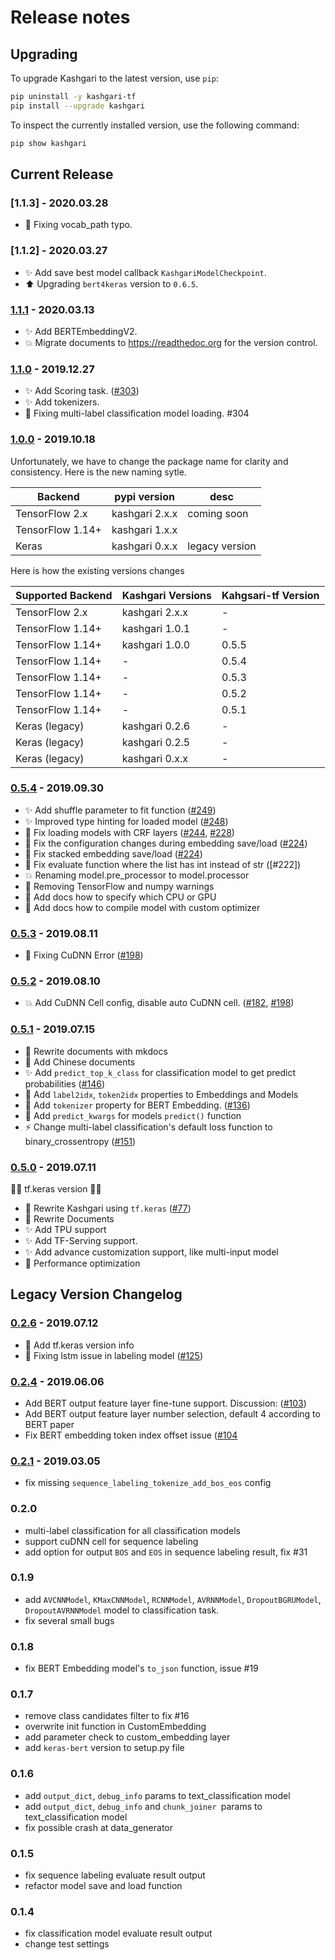 # Release notes

## Upgrading

To upgrade Kashgari to the latest version, use `pip`:

``` sh
pip uninstall -y kashgari-tf
pip install --upgrade kashgari
```

To inspect the currently installed version, use the following command:

``` sh
pip show kashgari
```

## Current Release

### [1.1.3] - 2020.03.28

- 🐛 Fixing vocab_path typo.

### [1.1.2] - 2020.03.27

- ✨ Add save best model callback `KashgariModelCheckpoint`.
- ⬆️ Upgrading `bert4keras` version to `0.6.5`.

### [1.1.1] - 2020.03.13

- ✨ Add BERTEmbeddingV2.
- 💥 Migrate documents to https://readthedoc.org for the version control.

### [1.1.0] - 2019.12.27

- ✨ Add Scoring task. ([#303])
- ✨ Add tokenizers.
- 🐛 Fixing multi-label classification model loading. #304

### [1.0.0] - 2019.10.18

Unfortunately, we have to change the package name for clarity and consistency. Here is the new naming sytle.

| Backend          | pypi version   | desc           |
| ---------------- | -------------- | -------------- |
| TensorFlow 2.x   | kashgari 2.x.x | coming soon    |
| TensorFlow 1.14+ | kashgari 1.x.x |                |
| Keras            | kashgari 0.x.x | legacy version |

Here is how the existing versions changes

| Supported Backend | Kashgari Versions | Kahgsari-tf Version |
| ----------------- | ----------------- | ------------------- |
| TensorFlow 2.x    | kashgari 2.x.x    | -                   |
| TensorFlow 1.14+  | kashgari 1.0.1    | -                   |
| TensorFlow 1.14+  | kashgari 1.0.0    | 0.5.5               |
| TensorFlow 1.14+  | -                 | 0.5.4               |
| TensorFlow 1.14+  | -                 | 0.5.3               |
| TensorFlow 1.14+  | -                 | 0.5.2               |
| TensorFlow 1.14+  | -                 | 0.5.1               |
| Keras (legacy)    | kashgari 0.2.6    | -                   |
| Keras (legacy)    | kashgari 0.2.5    | -                   |
| Keras (legacy)    | kashgari 0.x.x    | -                   |

### [0.5.4] - 2019.09.30

- ✨ Add shuffle parameter to fit function ([#249])
- ✨ Improved type hinting for loaded model ([#248])
- 🐛 Fix loading models with CRF layers ([#244], [#228])
- 🐛 Fix the configuration changes during embedding save/load ([#224])
- 🐛 Fix stacked embedding save/load ([#224])
- 🐛 Fix evaluate function where the list has int instead of str ([#222])
- 💥 Renaming model.pre_processor to model.processor
- 🚨 Removing TensorFlow and numpy warnings
- 📝 Add docs how to specify which CPU or GPU
- 📝 Add docs how to compile model with custom optimizer

### [0.5.3] - 2019.08.11

- 🐛 Fixing CuDNN Error ([#198])

### [0.5.2] - 2019.08.10

- 💥 Add CuDNN Cell config, disable auto CuDNN cell. ([#182], [#198])

### [0.5.1] - 2019.07.15

- 📝 Rewrite documents with mkdocs
- 📝 Add Chinese documents
- ✨ Add `predict_top_k_class` for classification model to get predict probabilities ([#146](https://github.com/BrikerMan/Kashgari/issues/146))
- 🚸 Add `label2idx`, `token2idx` properties to Embeddings and Models
- 🚸 Add `tokenizer` property for BERT Embedding. ([#136](https://github.com/BrikerMan/Kashgari/issues/136))
- 🚸 Add `predict_kwargs` for models `predict()` function
- ⚡️ Change multi-label classification's default loss function to binary_crossentropy ([#151](https://github.com/BrikerMan/Kashgari/issues/151))

### [0.5.0] - 2019.07.11

🎉🎉 tf.keras version 🎉🎉

- 🎉 Rewrite Kashgari using `tf.keras` ([#77](https://github.com/BrikerMan/Kashgari/issues/77))
- 🎉 Rewrite Documents
- ✨ Add TPU support
- ✨ Add TF-Serving support.
- ✨ Add advance customization support, like multi-input model
- 🐎 Performance optimization

## Legacy Version Changelog

### [0.2.6] - 2019.07.12

- 📝 Add tf.keras version info
- 🐛 Fixing lstm issue in labeling model ([#125](https://github.com/BrikerMan/Kashgari/issues/125))

### [0.2.4] - 2019.06.06

- Add BERT output feature layer fine-tune support. Discussion: ([#103](https://github.com/BrikerMan/Kashgari/issues/103))
- Add BERT output feature layer number selection, default 4 according to BERT paper
- Fix BERT embedding token index offset issue ([#104](https://github.com/BrikerMan/Kashgari/issues/104)

### [0.2.1] - 2019.03.05

- fix missing `sequence_labeling_tokenize_add_bos_eos` config

### 0.2.0

- multi-label classification for all classification models
- support cuDNN cell for sequence labeling
- add option for output `BOS` and `EOS` in sequence labeling result, fix #31

### 0.1.9

- add `AVCNNModel`, `KMaxCNNModel`, `RCNNModel`, `AVRNNModel`, `DropoutBGRUModel`, `DropoutAVRNNModel` model to classification task.
- fix several small bugs

### 0.1.8

- fix BERT Embedding  model's `to_json` function, issue #19

### 0.1.7

- remove class candidates filter to fix #16
- overwrite init function in CustomEmbedding
- add parameter check to custom_embedding layer
- add `keras-bert` version to setup.py file

### 0.1.6

- add `output_dict`, `debug_info` params to text_classification model
- add `output_dict`, `debug_info` and `chunk_joiner `params to text_classification model
- fix possible crash at data_generator

### 0.1.5

- fix sequence labeling evaluate result output
- refactor model save and load function

### 0.1.4

- fix classification model evaluate result output
- change test settings

[1.1.1]: https://github.com/BrikerMan/Kashgari/compare/v1.1.0...v1.1.1
[1.1.0]: https://github.com/BrikerMan/Kashgari/compare/v1.0.0...v1.1.0
[1.0.0]: https://github.com/BrikerMan/Kashgari/compare/v0.5.4...v1.0.0
[0.5.4]: https://github.com/BrikerMan/Kashgari/compare/v0.5.3...v0.5.4
[0.5.3]: https://github.com/BrikerMan/Kashgari/compare/v0.5.2...v0.5.3
[0.5.2]: https://github.com/BrikerMan/Kashgari/compare/v0.5.1...v0.5.2
[0.5.1]: https://github.com/BrikerMan/Kashgari/compare/v0.5.0...v0.5.1
[0.5.0]: https://github.com/BrikerMan/Kashgari/compare/milestone/tf.keras...v0.5.0
[0.2.6]: https://github.com/BrikerMan/Kashgari/compare/v0.2.4...v0.2.6
[0.2.4]: https://github.com/BrikerMan/Kashgari/compare/v0.2.1...v0.2.4
[0.2.1]: https://github.com/BrikerMan/Kashgari/compare/v0.2.0...v0.2.1

[#182]: https://github.com/BrikerMan/Kashgari/issues/182
[#198]: https://github.com/BrikerMan/Kashgari/issues/198
[#224]: https://github.com/BrikerMan/Kashgari/issues/224
[#228]: https://github.com/BrikerMan/Kashgari/issues/228
[#244]: https://github.com/BrikerMan/Kashgari/issues/244
[#248]: https://github.com/BrikerMan/Kashgari/issues/248
[#249]: https://github.com/BrikerMan/Kashgari/issues/249
[#303]: https://github.com/BrikerMan/Kashgari/issues/303

